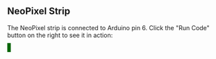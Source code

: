 ## NeoPixel Strip

The NeoPixel strip is connected to Arduino pin 6. 
Click the "Run Code" button on the right to see it in action:

<span style="background: #060; padding: 4px 4px 0;">
  <wokwi-neopixel pin="6" pixel="0"></wokwi-neopixel>
  <wokwi-neopixel pin="6" pixel="1"></wokwi-neopixel>
  <wokwi-neopixel pin="6" pixel="2"></wokwi-neopixel>
  <wokwi-neopixel pin="6" pixel="3"></wokwi-neopixel>
  <wokwi-neopixel pin="6" pixel="4"></wokwi-neopixel>
  <wokwi-neopixel pin="6" pixel="5"></wokwi-neopixel>
  <wokwi-neopixel pin="6" pixel="6"></wokwi-neopixel>
  <wokwi-neopixel pin="6" pixel="7"></wokwi-neopixel>
</span>
